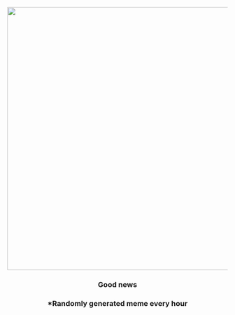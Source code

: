 <p align="center">
        <img src="https://i.redd.it/nd2l6nmnbfd91.jpg" width="600" height="600">
        </p>
        <h3 align="center">Good news</h3>
        <h3 align="center">*Randomly generated meme every hour</h3>
    